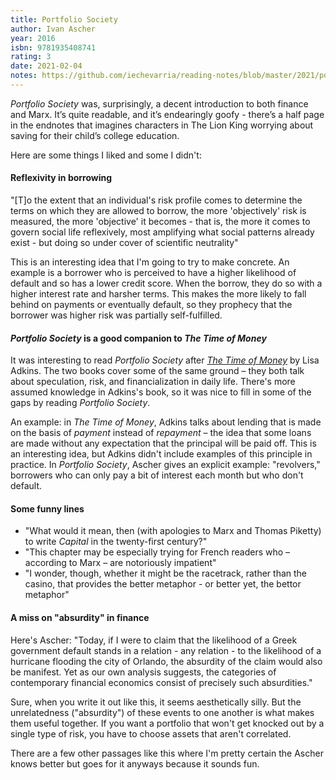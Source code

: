 ```yaml
---
title: Portfolio Society
author: Ivan Ascher
year: 2016
isbn: 9781935408741
rating: 3
date: 2021-02-04
notes: https://github.com/iechevarria/reading-notes/blob/master/2021/portfolio-society-ascher-2016.md
---
```


_Portfolio Society_ was, surprisingly, a decent introduction to both finance and Marx. It’s quite readable, and it’s endearingly goofy - there’s a half page in the endnotes that imagines characters in The Lion King worrying about saving for their child’s college education.

Here are some things I liked and some I didn't:

#### Reflexivity in borrowing

"[T]o the extent that an individual's risk profile comes to determine the terms on which they are allowed to borrow, the more 'objectively' risk is measured, the more 'objective' it becomes - that is, the more it comes to govern social life reflexively, most amplifying what social patterns already exist - but doing so under cover of scientific neutrality"

This is an interesting idea that I'm going to try to make concrete. An example is a borrower who is perceived to have a higher likelihood of default and so has a lower credit score. When the borrow, they do so with a higher interest rate and harsher terms. This makes the more likely to fall behind on payments or eventually default, so they prophecy that the borrower was higher risk was partially self-fulfilled.

#### _Portfolio Society_ is a good companion to _The Time of Money_

It was interesting to read _Portfolio Society_ after _[The Time of Money](reading/the-time-of-money-adkins.html)_ by Lisa Adkins. The two books cover some of the same ground – they both talk about speculation, risk, and financialization in daily life. There's more assumed knowledge in Adkins's book, so it was nice to fill in some of the gaps by reading _Portfolio Society_.

An example: in _The Time of Money_, Adkins talks about lending that is made on the basis of _payment_ instead of _repayment_ – the idea that some loans are made without any expectation that the principal will be paid off. This is an interesting idea, but Adkins didn't include examples of this principle in practice. In _Portfolio Society_, Ascher gives an explicit example: "revolvers," borrowers who can only pay a bit of interest each month but who don't default.

#### Some funny lines

- "What would it mean, then (with apologies to Marx and Thomas Piketty) to write *Capital* in the twenty-first century?"
- "This chapter may be especially trying for French readers who – according to Marx – are notoriously impatient"
- "I wonder, though, whether it might be the racetrack, rather than the casino, that provides the better metaphor - or better yet, the bettor metaphor"

#### A miss on "absurdity" in finance

Here's Ascher: "Today, if I were to claim that the likelihood of a Greek government default stands in a relation - any relation - to the likelihood of a hurricane flooding the city of Orlando, the absurdity of the claim would also be manifest. Yet as our own analysis suggests, the categories of contemporary financial economics consist of precisely such absurdities."

Sure, when you write it out like this, it seems aesthetically silly. But the unrelatedness ("absurdity") of these events to one another is what makes them useful together. If you want a portfolio that won't get knocked out by a single type of risk, you have to choose assets that aren't correlated.

There are a few other passages like this where I'm pretty certain the Ascher knows better but goes for it anyways because it sounds fun.
